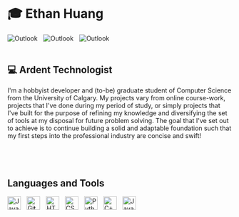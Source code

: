 # 🎓 Ethan Huang 
<!-- https://github.com/alexandresanlim/Badges4-README.md-Profile?tab=readme-ov-file#-contact- -->
<a href="mailto:ethan.huang21@hotmail.com" target="_blank"> 
  <img align="left" alt="Outlook" width="auto" style="padding-right:10px;" src="https://img.shields.io/badge/Microsoft_Outlook-0078D4?style=for-the-badge&logo=microsoft-outlook&logoColor=white"/>
</a>
<a href="https://www.linkedin.com/in/ethhcpsc/" target="_blank">
  <img align="left" alt="Outlook" width="auto" style="padding-right:10px;" src="https://img.shields.io/badge/LinkedIn-0077B5?style=for-the-badge&logo=linkedin&logoColor=white" />
</a>
<a href="https://ethan-huang21.github.io/" target="_blank">
  <img align="left" alt="Outlook" width="auto" style="padding-right:10px;" src="https://img.shields.io/badge/Portfolio-255E63?style=for-the-badge&logo=About.me&logoColor=white" />
</a>

&nbsp;
---

## 💻 Ardent Technologist

I'm a hobbyist developer and (to-be) graduate student of Computer Science from the University of Calgary. My projects vary from online course-work, projects that I've done during my period of study, or simply projects that I've built for the purpose of refining my knowledge and diversifying the set of tools at my disposal for future problem solving. The goal that I've set out to achieve is to continue building a solid and adaptable foundation such that my first steps into the professional industry are concise and swift!

#

&nbsp;

<!-- https://github.com/devicons/devicon/tree/v2.16.0/icons -->
## Languages and Tools
<img align="left" alt="Java" width="30px" style="padding-right:10px;" src="https://cdn.jsdelivr.net/gh/devicons/devicon/icons/java/java-original.svg"/>
<img align="left" alt="Git" width="30px" style="padding-right:10px;" src="https://cdn.jsdelivr.net/gh/devicons/devicon/icons/git/git-original.svg"/>
<img align="left" alt="HTML5" width="30px" style="padding-right:10px;" src="https://cdn.jsdelivr.net/gh/devicons/devicon/icons/html5/html5-plain.svg"/>
<img align="left" alt="CSS" width="30px" style="padding-right:10px;" src="https://cdn.jsdelivr.net/gh/devicons/devicon/icons/css3/css3-plain.svg"/>
<img align="left" alt="Python" width="30px" style="padding-right:10px;" src="https://cdn.jsdelivr.net/gh/devicons/devicon/icons/python/python-plain.svg"/>
<img align="left" alt="C++" width="30px" style="padding-right:10px;" src="https://cdn.jsdelivr.net/gh/devicons/devicon/icons/cplusplus/cplusplus-plain.svg"/>
<img align="left" alt="JavaScript" width="30px" style="padding-right:10px;" src="https://cdn.jsdelivr.net/gh/devicons/devicon@latest/icons/javascript/javascript-original.svg"/>
<br />

#

&nbsp;

<!--
**Ethan-Huang21/Ethan-Huang21** is a ✨ _special_ ✨ repository because its `README.md` (this file) appears on your GitHub profile.

Here are some ideas to get you started:

- 🔭 I’m currently working on ...
- 🌱 I’m currently learning ...
- 👯 I’m looking to collaborate on ...
- 🤔 I’m looking for help with ...
- 💬 Ask me about ...
- 📫 How to reach me: ...
- 😄 Pronouns: ...
- ⚡ Fun fact: ...
-->
